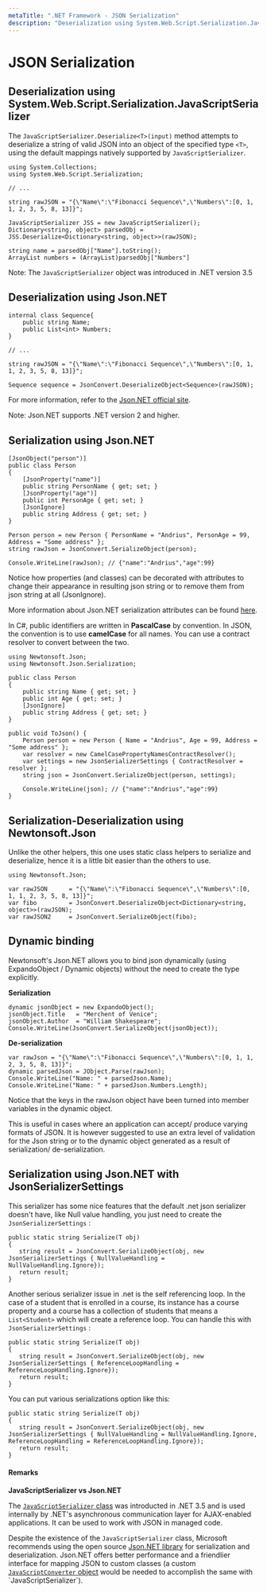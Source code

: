 ```yaml
---
metaTitle: ".NET Framework - JSON Serialization"
description: "Deserialization using System.Web.Script.Serialization.JavaScriptSerializer, Deserialization using Json.NET, Serialization using Json.NET, Serialization-Deserialization using Newtonsoft.Json, Dynamic binding, Serialization using Json.NET with JsonSerializerSettings"
---
```


# JSON Serialization




## Deserialization using System.Web.Script.Serialization.JavaScriptSerializer


The `JavaScriptSerializer.Deserialize<T>(input)` method attempts to deserialize a string of valid JSON into an object of the specified type `<T>`, using the default mappings natively supported by `JavaScriptSerializer`.

```dotnet
using System.Collections;
using System.Web.Script.Serialization;

// ...

string rawJSON = "{\"Name\":\"Fibonacci Sequence\",\"Numbers\":[0, 1, 1, 2, 3, 5, 8, 13]}";

JavaScriptSerializer JSS = new JavaScriptSerializer(); 
Dictionary<string, object> parsedObj = JSS.Deserialize<Dictionary<string, object>>(rawJSON);

string name = parsedObj["Name"].toString();
ArrayList numbers = (ArrayList)parsedObj["Numbers"]

```

Note: The `JavaScriptSerializer` object was introduced in .NET version 3.5



## Deserialization using Json.NET


```dotnet
internal class Sequence{
    public string Name;
    public List<int> Numbers;
}    

// ...

string rawJSON = "{\"Name\":\"Fibonacci Sequence\",\"Numbers\":[0, 1, 1, 2, 3, 5, 8, 13]}";

Sequence sequence = JsonConvert.DeserializeObject<Sequence>(rawJSON);

```

For more information, refer to the [Json.NET official site](http://www.newtonsoft.com/json).

Note: Json.NET supports .NET version 2 and higher.



## Serialization using Json.NET


```dotnet
[JsonObject("person")]
public class Person
{
    [JsonProperty("name")]
    public string PersonName { get; set; }
    [JsonProperty("age")]
    public int PersonAge { get; set; }
    [JsonIgnore]
    public string Address { get; set; }
}

Person person = new Person { PersonName = "Andrius", PersonAge = 99, Address = "Some address" };
string rawJson = JsonConvert.SerializeObject(person);

Console.WriteLine(rawJson); // {"name":"Andrius","age":99}

```

Notice how properties (and classes) can be decorated with attributes to change their appearance in resulting json string or to remove them from json string at all (JsonIgnore).

More information about Json.NET serialization attributes can be found [here](http://www.newtonsoft.com/json/help/html/serializationattributes.htm).

In C#, public identifiers are written in **PascalCase** by convention. In JSON, the convention is to use **camelCase** for all names. You can use a contract resolver to convert between the two.

```dotnet
using Newtonsoft.Json;
using Newtonsoft.Json.Serialization;

public class Person
{
    public string Name { get; set; }
    public int Age { get; set; }
    [JsonIgnore]
    public string Address { get; set; }
}

public void ToJson() {
    Person person = new Person { Name = "Andrius", Age = 99, Address = "Some address" };
    var resolver = new CamelCasePropertyNamesContractResolver();
    var settings = new JsonSerializerSettings { ContractResolver = resolver };
    string json = JsonConvert.SerializeObject(person, settings);

    Console.WriteLine(json); // {"name":"Andrius","age":99}
}

```



## Serialization-Deserialization using Newtonsoft.Json


Unlike the other helpers, this one uses static class helpers to serialize and deserialize, hence it is a little bit easier than the others to use.

```dotnet
using Newtonsoft.Json;

var rawJSON      = "{\"Name\":\"Fibonacci Sequence\",\"Numbers\":[0, 1, 1, 2, 3, 5, 8, 13]}";
var fibo         = JsonConvert.DeserializeObject<Dictionary<string, object>>(rawJSON);
var rawJSON2     = JsonConvert.SerializeObject(fibo);

```



## Dynamic binding


Newtonsoft's Json.NET allows you to bind json dynamically (using ExpandoObject / Dynamic objects) without the need to create the type explicitly.

**Serialization**

```dotnet
dynamic jsonObject = new ExpandoObject();
jsonObject.Title   = "Merchent of Venice";
jsonObject.Author  = "William Shakespeare";
Console.WriteLine(JsonConvert.SerializeObject(jsonObject));

```

**De-serialization**

```dotnet
var rawJson = "{\"Name\":\"Fibonacci Sequence\",\"Numbers\":[0, 1, 1, 2, 3, 5, 8, 13]}";
dynamic parsedJson = JObject.Parse(rawJson);
Console.WriteLine("Name: " + parsedJson.Name);
Console.WriteLine("Name: " + parsedJson.Numbers.Length);

```

Notice that the keys in the rawJson object have been turned into member variables in the dynamic object.

This is useful in cases where an application can accept/ produce varying formats of JSON. It is however suggested to use an extra level of validation for the Json string or to the dynamic object generated as a result of serialization/ de-serialization.



## Serialization using Json.NET with JsonSerializerSettings


This serializer has some nice features that the default .net json serializer doesn't have, like Null value handling, you just need to create the `JsonSerializerSettings` :

```dotnet
public static string Serialize(T obj)
{
   string result = JsonConvert.SerializeObject(obj, new JsonSerializerSettings { NullValueHandling = NullValueHandling.Ignore});
   return result;
}

```

Another serious serializer issue in .net is the self referencing loop. In the case of a student that is enrolled in a course, its instance has a course property and a course has a collection of students that means a `List<Student>` which will create a reference loop. You can handle this with `JsonSerializerSettings` :

```dotnet
public static string Serialize(T obj)
{
   string result = JsonConvert.SerializeObject(obj, new JsonSerializerSettings { ReferenceLoopHandling = ReferenceLoopHandling.Ignore});
   return result;
}

```

You can put various serializations option like this:

```dotnet
public static string Serialize(T obj)
{
   string result = JsonConvert.SerializeObject(obj, new JsonSerializerSettings { NullValueHandling = NullValueHandling.Ignore, ReferenceLoopHandling = ReferenceLoopHandling.Ignore});
   return result;
}

```



#### Remarks


**JavaScriptSerializer vs Json.NET**

The [`JavaScriptSerializer` class](https://msdn.microsoft.com/en-us/library/system.web.script.serialization.javascriptserializer(v=vs.110).aspx) was introducted in .NET 3.5 and is used internally by .NET's asynchronous communication layer for AJAX-enabled applications. It can be used to work with JSON in managed code.

Despite the existence of the `JavaScriptSerializer` class, Microsoft recommends using the open source [Json.NET library](http://www.newtonsoft.com/json) for serialization and deserialization. Json.NET offers better performance and a friendlier interface for mapping JSON to custom classes (a custom [`JavaScriptConverter` object](https://msdn.microsoft.com/en-us/library/system.web.script.serialization.javascriptconverter(v=vs.110).aspx) would be needed to accomplish the same with  `JavaScriptSerializer`).

